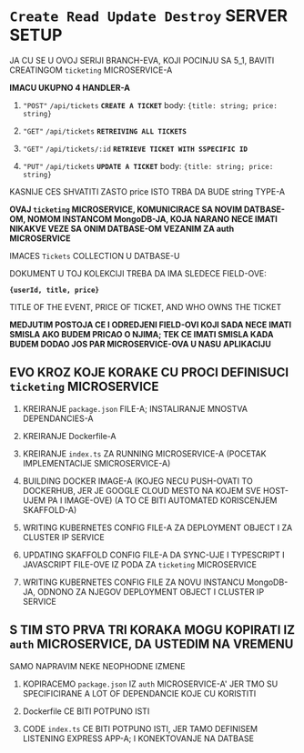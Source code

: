 # `Create Read Update Destroy` SERVER SETUP

JA CU SE U OVOJ SERIJI BRANCH-EVA, KOJI POCINJU SA 5_1, BAVITI CREATINGOM `ticketing` MICROSERVICE-A

**IMACU UKUPNO 4 HANDLER-A**

1. `"POST"` `/api/tickets` **`CREATE A TICKET`** body: `{title: string; price: string}`

2. `"GET"` `/api/tickets` **`RETREIVING ALL TICKETS`**

3. `"GET"` `/api/tickets/:id` **`RETRIEVE TICKET WITH SSPECIFIC ID`**

4. `"PUT"` `/api/tickets` **`UPDATE A TICKET`** body: `{title: string; price: string}`

KASNIJE CES SHVATITI ZASTO price ISTO TRBA DA BUDE string TYPE-A

**OVAJ `ticketing` MICROSERVICE, KOMUNICIRACE SA NOVIM DATBASE-OM, NOMOM INSTANCOM MongoDB-JA, KOJA NARANO NECE IMATI NIKAKVE VEZE SA ONIM DATBASE-OM VEZANIM ZA auth MICROSERVICE**

IMACES `Tickets` COLLECTION U DATBASE-U

DOKUMENT U TOJ KOLEKCIJI TREBA DA IMA SLEDECE FIELD-OVE:

**`{userId, title, price}`**

TITLE OF THE EVENT, PRICE OF TICKET, AND WHO OWNS THE TICKET

**MEDJUTIM POSTOJA CE I ODREDJENI FIELD-OVI KOJI SADA NECE IMATI SMISLA AKO BUDEM PRICAO O NJIMA; TEK CE IMATI SMISLA KADA BUDEM DODAO JOS PAR MICROSERVICE-OVA U NASU APLIKACIJU**

## EVO KROZ KOJE KORAKE CU PROCI DEFINISUCI `ticketing` MICROSERVICE

1. KREIRANJE `package.json` FILE-A; INSTALIRANJE MNOSTVA DEPENDANCIES-A

2. KREIRANJE Dockerfile-A

3. KREIRANJE `index.ts` ZA RUNNING MICROSERVICE-A (POCETAK IMPLEMENTACIJE SMICROSERVICE-A)

4. BUILDING DOCKER IMAGE-A (KOJEG NECU PUSH-OVATI TO DOCKERHUB, JER JE GOOGLE CLOUD MESTO NA KOJEM SVE HOST-UJEM PA I IMAGE-OVE) (A TO CE BITI AUTOMATED KORISCENJEM SKAFFOLD-A)

5. WRITING KUBERNETES CONFIG FILE-A ZA DEPLOYMENT OBJECT I ZA CLUSTER IP SERVICE

6. UPDATING SKAFFOLD CONFIG FILE-A DA SYNC-UJE I TYPESCRIPT I JAVASCRIPT FILE-OVE IZ PODA ZA `ticketing` MICROSERVICE

7. WRITING KUBERNETES CONFIG FILE ZA NOVU INSTANCU MongoDB-JA, ODNONO ZA NJEGOV DEPLOYMENT OBJECT I CLUSTER IP SERVICE

## S TIM STO PRVA TRI KORAKA MOGU KOPIRATI IZ `auth` MICROSERVICE, DA USTEDIM NA VREMENU

SAMO NAPRAVIM NEKE NEOPHODNE IZMENE

1. KOPIRACEMO `package.json` IZ `auth` MICROSERVICE-A' JER TMO SU SPECIFICIRANE A LOT OF DEPENDANCIE KOJE CU KORISTITI

2. Dockerfile CE BITI POTPUNO ISTI

3. CODE `index.ts` CE BITI POTPUNO ISTI, JER TAMO DEFINISEM LISTENING EXPRESS APP-A; I KONEKTOVANJE NA DATBASE 
